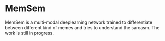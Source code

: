 # MemSem
MemSem is a multi-modal deeplearning network trained to differentiate between different kind of memes and tries to understand the sarcasm. 
The work is still in progress.
